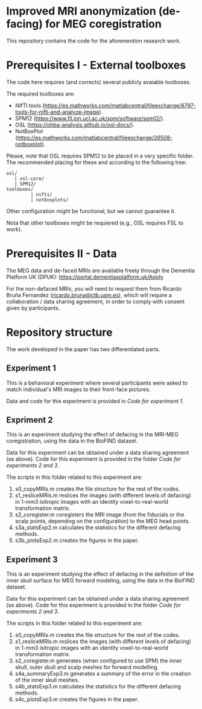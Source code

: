 # Improved MRI anonymization (de-facing) for MEG coregistration

This repository contains the code for the aforemention research work.


# Prerequisites I - External toolboxes

The code here requires (and corrects) several publicly avaiable toolboxes.

The required toolboxes are:
* NIfTI tools (https://es.mathworks.com/matlabcentral/fileexchange/8797-tools-for-nifti-and-analyze-image).
* SPM12 (https://www.fil.ion.ucl.ac.uk/spm/software/spm12/).
* OSL (https://ohba-analysis.github.io/osl-docs/).
* NotBoxPlot (https://es.mathworks.com/matlabcentral/fileexchange/26508-notboxplot).

Please, note that OSL requires SPM12 to be placed in a very specific folder. The recommended placing for these and according to the following tree:

```
osl/
   | osl-core/
   | SPM12/
toolboxes/
         | nifti/
         | notboxplots/
```  

Other configuration might be functional, but we cannot guarantee it.

Nota that other toolboxes might be requiered (e.g., OSL requires FSL to work).


# Prerequisites II - Data

The MEG data and de-faced MRIs are available freely through the Dementia Platform UK (DPUK): https://portal.dementiasplatform.uk/Apply

For the non-defaced MRIs, you will need to request them from Ricardo Bruña Fernandez (ricardo.bruna@ctb.upm.es), which will require a collaboration / data sharing agreement, in order to comply with consent given by participants.


# Repository structure

The work developed in the paper has two differentiated parts.

## Experiment 1

This is a behavioral experiment where several participants were asked to match individual's MRI images to their front-face pictures.

Data and code for this experiment is provided in *Code for experiment 1*.

## Expriment 2

This is an experiment studying the effect of defacing in the MRI-MEG coregistration, using the data in the BioFIND dataset.

Data for this experiment can be obtained under a data sharing agreement (se above). Code for this experiment is provided in the folder *Code for experiments 2 and 3*.

The scripts in this folder related to this experiment are:
1. s0_copyMRIs.m creates the file structure for the rest of the codes.
2. s1_resliceMRIs.m reslices the images (with different levels of defacing) in 1-mm3 isitropic images with an identity voxel-to-real-world transformation matrix.
3. s2_coregister.m coregisters the MRI image (from the fiducials or the scalp points, depending on the configuration) to the MEG head points.
4. s3a_statsExp2.m calculates the statistics for the different defacing methods.
5. s3b_plotsExp2.m creates the figures in the paper.

## Experiment 3

This is an experiment studying the effect of defacing in the definition of the inner skull surface for MEG forward modeling, using the data in the BioFIND dataset.

Data for this experiment can be obtained under a data sharing agreement (se above). Code for this experiment is provided in the folder *Code for experiments 2 and 3*.

The scripts in this folder related to this experiment are:
1. s0_copyMRIs.m creates the file structure for the rest of the codes.
2. s1_resliceMRIs.m reslices the images (with different levels of defacing) in 1-mm3 isitropic images with an identity voxel-to-real-world transformation matrix.
3. s2_coregister.m generates (when configured to use SPM) the inner skull, outer skull and scalp meshes for forward modelling.
4. s4a_summaryExp3.m generates a summary of the error in the creation of the inner skull meshes.
5. s4b_statsExp3.m calculates the statistics for the different defacing methods.
6. s4c_plotsExp3.m creates the figures in the paper.
